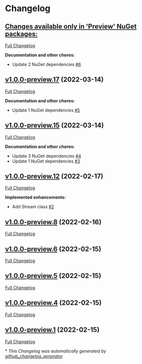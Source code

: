 # Changelog

## [**Changes available only in 'Preview' NuGet packages:**](https://github.com/nanoframework/System.IO.Streams/tree/HEAD)

[Full Changelog](https://github.com/nanoframework/System.IO.Streams/compare/v1.0.0-preview.17...HEAD)

**Documentation and other chores:**

- Update 2 NuGet dependencies [\#6](https://github.com/nanoframework/System.IO.Streams/pull/6)

## [v1.0.0-preview.17](https://github.com/nanoframework/System.IO.Streams/tree/v1.0.0-preview.17) (2022-03-14)

[Full Changelog](https://github.com/nanoframework/System.IO.Streams/compare/v1.0.0-preview.15...v1.0.0-preview.17)

**Documentation and other chores:**

- Update 1 NuGet dependencies [\#5](https://github.com/nanoframework/System.IO.Streams/pull/5)

## [v1.0.0-preview.15](https://github.com/nanoframework/System.IO.Streams/tree/v1.0.0-preview.15) (2022-03-14)

[Full Changelog](https://github.com/nanoframework/System.IO.Streams/compare/v1.0.0-preview.12...v1.0.0-preview.15)

**Documentation and other chores:**

- Update 3 NuGet dependencies [\#4](https://github.com/nanoframework/System.IO.Streams/pull/4)
- Update 1 NuGet dependencies [\#3](https://github.com/nanoframework/System.IO.Streams/pull/3)

## [v1.0.0-preview.12](https://github.com/nanoframework/System.IO.Streams/tree/v1.0.0-preview.12) (2022-02-17)

[Full Changelog](https://github.com/nanoframework/System.IO.Streams/compare/v1.0.0-preview.8...v1.0.0-preview.12)

**Implemented enhancements:**

- Add Stream class [\#2](https://github.com/nanoframework/System.IO.Streams/pull/2)

## [v1.0.0-preview.8](https://github.com/nanoframework/System.IO.Streams/tree/v1.0.0-preview.8) (2022-02-16)

[Full Changelog](https://github.com/nanoframework/System.IO.Streams/compare/v1.0.0-preview.6...v1.0.0-preview.8)

## [v1.0.0-preview.6](https://github.com/nanoframework/System.IO.Streams/tree/v1.0.0-preview.6) (2022-02-15)

[Full Changelog](https://github.com/nanoframework/System.IO.Streams/compare/v1.0.0-preview.5...v1.0.0-preview.6)

## [v1.0.0-preview.5](https://github.com/nanoframework/System.IO.Streams/tree/v1.0.0-preview.5) (2022-02-15)

[Full Changelog](https://github.com/nanoframework/System.IO.Streams/compare/v1.0.0-preview.4...v1.0.0-preview.5)

## [v1.0.0-preview.4](https://github.com/nanoframework/System.IO.Streams/tree/v1.0.0-preview.4) (2022-02-15)

[Full Changelog](https://github.com/nanoframework/System.IO.Streams/compare/v1.0.0-preview.1...v1.0.0-preview.4)

## [v1.0.0-preview.1](https://github.com/nanoframework/System.IO.Streams/tree/v1.0.0-preview.1) (2022-02-15)

[Full Changelog](https://github.com/nanoframework/System.IO.Streams/compare/b7ba5a6658a5e2db01c5196297d51f54b92fa81f...v1.0.0-preview.1)



\* *This Changelog was automatically generated by [github_changelog_generator](https://github.com/github-changelog-generator/github-changelog-generator)*

